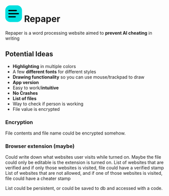 # ![Repaper icon](./src/lib/assets/favicon.svg) Repaper

Repaper is a word processing website aimed to **prevent AI cheating** in writing

## Potential Ideas

- **Highlighting** in multiple colors
- A few **different fonts** for different styles
- **Drawing functionality** so you can use mouse/trackpad to draw
- **App version**
- Easy to work/**intuitive**
- **No Crashes**
- **List of files**
- Way to check if person is working
- File value is encrypted

### Encryption

File contents and file name could be encrypted somehow.

### Browser extension (maybe)

Could write down what websites user visits while turned on. Maybe the file could only be editable is the extension is turned on.
List of websites that are verified and if only those websites is visited, file could have a verified stamp
List of websites that are not allowed, and if one of those websites is visited, file could have a cheater stamp

List could be persistent, or could be saved to db and accessed with a code.
